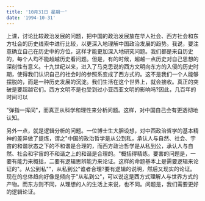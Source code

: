 ```yaml
---
title: '10月31日 星期一'
date: '1994-10-31'
---
```


上课，讨论比较政治发展的问题，把中国的政治发展放在华人社会、西方社会和东方社会的历史线索中进行比较，以更深入地理解中国政治发展的趋势。我说，要注意确立自己在历史中的方位，这样才能更加深入地研究问题。我们都是来自历史的，每个人均不能超越历史看问题。但是，有的时候，超越一点历史对自己思想的深刻性有意义。十九世纪以来，进入了马克思说的西方文明向东方的入侵的历史时期，使得我们认识自己的社会时的参照系变成了西方式的。这不是我们一个人能够摆脱的，而是一种历史发展的沉淀。我们生活在这个世界上，就会接收。真正的突破是要超越它们。西方文明不是也受到过小亚西亚文明的影响吗?因此，几百年的时间可以

"弹指一挥间"，而真正从科学和理性来分析问题。这样，对中国自己会有更透彻地认知。

另外一点，就是逻辑分析的问题。一位博士生大胆设想，对中西政治哲学的基本精神的差异做了提炼，谓之"中国的政治哲学是从公到私，承认人与自然、社会、宇宙的和谐状态之下的不和谐是合理的，而西方政治哲学是从私到公，承认人与自然、社会和宇宙的不和谐之上的和谐是合理的。"概括得精练。要害的问题是，一要有能力来概括，二要有逻辑思辨能力来论证。这样的命题基本上是需要逻辑来论证的"。从公到私""，从私到公"谁者合理?要有逻辑的说明，然后又现实的论证。现在的总体趋向好像是倾向于"从私到公"，可以说这是西方式理解人与世界方式的产物。而东方则不同，从理想的人的生活上来说，也不同。问题是，我们需要更好的逻辑论证。
